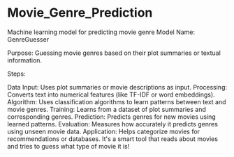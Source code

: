 # Movie_Genre_Prediction
Machine learning model for predicting movie genre
Model Name: GenreGuesser

Purpose: Guessing movie genres based on their plot summaries or textual information.

Steps:

Data Input: Uses plot summaries or movie descriptions as input.
Processing: Converts text into numerical features (like TF-IDF or word embeddings).
Algorithm: Uses classification algorithms to learn patterns between text and movie genres.
Training: Learns from a dataset of plot summaries and corresponding genres.
Prediction: Predicts genres for new movies using learned patterns.
Evaluation: Measures how accurately it predicts genres using unseen movie data.
Application: Helps categorize movies for recommendations or databases.
It's a smart tool that reads about movies and tries to guess what type of movie it is!
